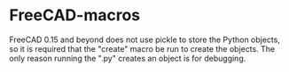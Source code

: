 # FreeCAD-macros

FreeCAD 0.15 and beyond does not use pickle to store the Python objects, so
it is required that the "create" macro be run to create the objects.
The only reason running the ".py" creates an object is for debugging.
